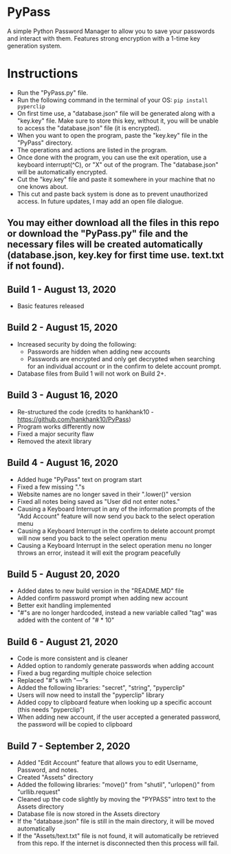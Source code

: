# PyPass
A simple Python Password Manager to allow you to save your passwords and interact with them. Features strong encryption with a 1-time key generation system.

# Instructions
* Run the "PyPass.py" file.
* Run the following command in the terminal of your OS: `pip install pyperclip`
* On first time use, a "database.json" file will be generated along with a "key.key" file. Make sure to store this key, without it, you will be unable to access the "database.json" file (it is encrypted).
* When you want to open the program, paste the "key.key" file in the "PyPass" directory.
* The operations and actions are listed in the program.
* Once done with the program, you can use the exit operation, use a keyboard interrupt(^C), or "X" out of the program. The "database.json" will be automatically encrypted.
* Cut the "key.key" file and paste it somewhere in your machine that no one knows about.
* This cut and paste back system is done as to prevent unauthorized access. In future updates, I may add an open file dialogue.

## You may either download all the files in this repo or download the "PyPass.py" file and the necessary files will be created automatically (database.json, key.key for first time use. text.txt if not found).

## Build 1 - August 13, 2020
* Basic features released

## Build 2 - August 15, 2020
* Increased security by doing the following:
  - Passwords are hidden when adding new accounts
  - Passwords are encrypted and only get decrypted when searching for an individual account or in the confirm to delete account prompt.
* Database files from Build 1 will not work on Build 2+.
 
 ## Build 3 - August 16, 2020
 * Re-structured the code (credits to hankhank10 - https://github.com/hankhank10/PyPass)
 * Program works differently now
 * Fixed a major security flaw
 * Removed the atexit library
 
 ## Build 4 - August 16, 2020
  * Added huge "PyPass" text on program start
  * Fixed a few missing "."s
  * Website names are no longer saved in their ".lower()" version
  * Fixed all notes being saved as "User did not enter notes."
  * Causing a Keyboard Interrupt in any of the information prompts of the "Add Account" feature will now send you back to the select operation menu
  * Causing a Keyboard Interrupt in the confirm to delete account prompt will now send you back to the select operation menu
  * Causing a Keyboard Interrupt in the select operation menu no longer throws an error, instead it will exit the program peacefully

## Build 5 - August 20, 2020
  * Added dates to new build version in the "README.MD" file
  * Added confirm password prompt when adding new account
  * Better exit handling implemented
  * "#"s are no longer hardcoded, instead a new variable called "tag" was added with the content of "# * 10"

## Build 6 - August 21, 2020
  * Code is more consistent and is cleaner
  * Added option to randomly generate passwords when adding account
  * Fixed a bug regarding multiple choice selection
  * Replaced "#"s with "—"s
  * Added the following libraries: "secret", "string", "pyperclip"
  * Users will now need to install the "pyperclip" library
  * Added copy to clipboard feature when looking up a specific account (this needs "pyperclip")
  * When adding new account, if the user accepted a generated password, the password will be copied to clipboard

## Build 7 - September 2, 2020
  * Added "Edit Account" feature that allows you to edit Username, Password, and notes.
  * Created "Assets" directory
  * Added the following libraries: "move()" from "shutil", "urlopen()" from "urllib.request"
  * Cleaned up the code slightly by moving the "PYPASS" intro text to the Assets directory
  * Database file is now stored in the Assets directory
  * If the "database.json" file is still in the main directory, it will be moved automatically
  * If the "Assets/text.txt" file is not found, it will automatically be retrieved from this repo. If the internet is disconnected then this process will fail.

